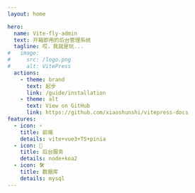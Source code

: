 ```yaml
---
layout: home

hero:
  name: Vite-fly-admin
  text: 开箱即用的后台管理系统
  tagline: 哎，我就是玩...
#   image:
#     src: /logo.png
#     alt: VitePress
  actions:
    - theme: brand
      text: 起步
      link: /guide/installation
    - theme: alt
      text: View on GitHub
      link: https://github.com/xiaoshunshi/vitepress-docs
features:
  - icon: ⚡️
    title: 前端
    details: vite+vue3+TS+pinia
  - icon: 🖖
    title: 后台服务
    details: node+koa2
  - icon: 🛠️
    title: 数据库
    details: mysql
---
```


<!-- <script setup>
import {
  VPTeamPage,
  VPTeamPageTitle,
  VPTeamMembers
} from 'vitepress/theme'

const members = [
  {
    avatar: 'https://www.github.com/yyx990803.png',
    name: 'Evan You',
    title: 'Creator',
    links: [
      { icon: 'github', link: 'https://github.com/yyx990803' },
      { icon: 'twitter', link: 'https://twitter.com/youyuxi' }
    ]
  },
]
</script>

<VPTeamPage>
  <VPTeamPageTitle>
    <template #title>
      Our Team
    </template>
    <template #lead>
      The development of VitePress is guided by an international
      team, some of whom have chosen to be featured below.
    </template>
  </VPTeamPageTitle>
  <VPTeamMembers
    :members="members"
  />
</VPTeamPage> -->